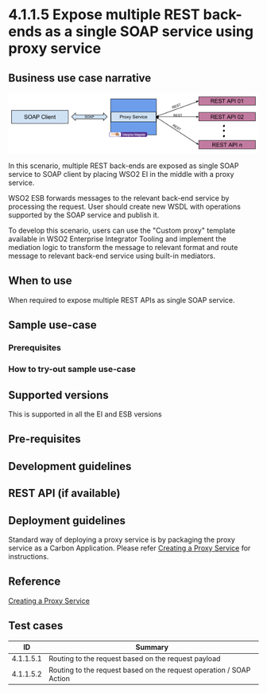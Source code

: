 # 4.1.1.5 Expose multiple REST back-ends as a single SOAP service using proxy service

## Business use case narrative

![Expose multiple REST back-ends as a single SOAP service using proxy service](images/4.1.1.5-Expose-multiple-REST-back-ends-as-a-single-SOAP-service-using-proxy-service.png)

In this scenario, multiple REST back-ends are exposed as single SOAP service to SOAP client by placing WSO2 EI in the 
middle with a proxy service.

WSO2 ESB forwards messages to the relevant back-end service by processing the request. User should create new WSDL 
with operations supported by the SOAP service and publish it.

To develop this scenario, users can use the "Custom proxy" template available in WSO2 Enterprise Integrator Tooling and 
implement the mediation logic to transform the message to relevant format and route message to relevant back-end service 
using built-in mediators.

## When to use
When required to expose multiple REST APIs as single SOAP service.

## Sample use-case

### Prerequisites

### How to try-out sample use-case

## Supported versions
This is supported in all the EI and ESB versions

## Pre-requisites

## Development guidelines

## REST API (if available)

## Deployment guidelines
Standard way of deploying a proxy service is by packaging the proxy service as a Carbon Application. Please refer 
[Creating a Proxy Service](https://docs.wso2.com/display/EI640/Creating+a+Proxy+Service) for instructions.

## Reference
[Creating a Proxy Service](https://docs.wso2.com/display/EI640/Creating+a+Proxy+Service)

## Test cases
|      ID       | Summary |
| ------------- | ------------- |
|  4.1.1.5.1	| Routing to the request based on the request payload|
|  4.1.1.5.2	| Routing to the request based on the request operation / SOAP Action|